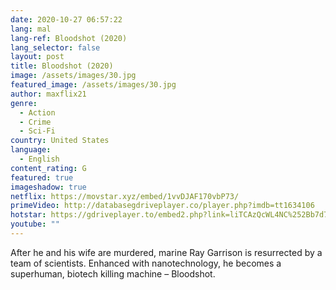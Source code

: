 ```yaml
---
date: 2020-10-27 06:57:22
lang: mal
lang-ref: Bloodshot (2020)
lang_selector: false
layout: post
title: Bloodshot (2020)
image: /assets/images/30.jpg
featured_image: /assets/images/30.jpg
author: maxflix21
genre:
  - Action
  - Crime
  - Sci-Fi
country: United States
language:
  - English
content_rating: G
featured: true
imageshadow: true
netflix: https://movstar.xyz/embed/1vvDJAF170vbP73/
primeVideo: http://databasegdriveplayer.co/player.php?imdb=tt1634106
hotstar: https://gdriveplayer.to/embed2.php?link=liTCAzQcWL4NC%252Bb7d7st4QvuJNIt%252Flbe6tdvJLJIQeqlXcnZOGywSLWl0vflvYOZFe%252BjI17CDKg2kA%252BVDzcGruAIcKDSPs0gVoF0aONnyrReoo9u3LQJEztdi8Cnw%252B%252BZ0%252F5xlI8UnFc%252BxIEuetQfgGWt3E2p2uM%252Borkfp6A8%252FgTBjmwBcn5y4wdskIMLnY0WA%253D
youtube: ""
---
```

After he and his wife are murdered, marine Ray Garrison is resurrected by a team of scientists. Enhanced with nanotechnology, he becomes a superhuman, biotech killing machine – Bloodshot.